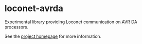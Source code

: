 # loconet-avrda
Experimental library providing Loconet communication on AVR DA processors.

See the [project homepage](https://www.ejberg.dk/portfolio/loconet-avr-da/) for more information.
